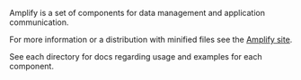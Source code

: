 Amplify is a set of components for data management and application communication.

For more information or a distribution with minified files see the [Amplify site](http://amplifyjs.com).

See each directory for docs regarding usage and examples for each component.
